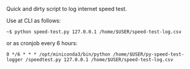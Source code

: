 Quick and dirty script to log internet speed test. 


Use at CLI as follows:

    ~$ python speed-test.py 127.0.0.1 /home/$USER/speed-test-log.csv


or as cronjob every 6 hours:

    0 */6 * * * /opt/miniconda3/bin/python /home/$USER/py-speed-test-logger /speedtest.py 127.0.0.1 /home/$USER/speed-test-log.csv

